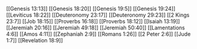 [[Genesis 13:13]]
[[Genesis 18:20]]
[[Genesis 19:5]]
[[Genesis 19:24]]
[[Leviticus 18:22]]
[[Deuteronomy 23:17]]
[[Deuteronomy 29:23]]
[[2 Kings 23:7]]
[[Job 18:15]]
[[Proverbs 16:18]]
[[Proverbs 18:12]]
[[Isaiah 13:19]]
[[Jeremiah 20:16]]
[[Jeremiah 49:18]]
[[Jeremiah 50:40]]
[[Lamentations 4:6]]
[[Amos 4:11]]
[[Zephaniah 2:9]]
[[Romans 1:26]]
[[2 Peter 2:6]]
[[Jude 1:7]]
[[Revelation 18:9]]
